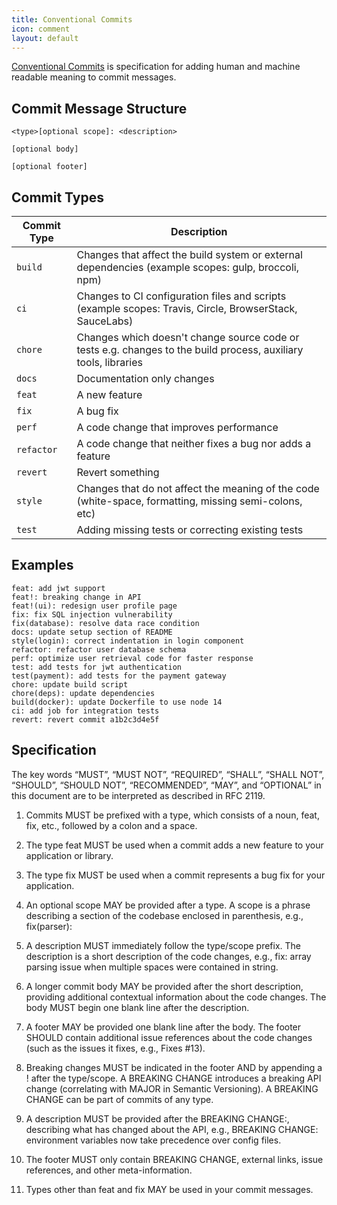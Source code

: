 ```yaml
---
title: Conventional Commits
icon: comment
layout: default
---
```


[Conventional Commits](https://www.conventionalcommits.org/) is specification for adding human and machine readable meaning to commit messages.

## Commit Message Structure

```
<type>[optional scope]: <description>

[optional body]

[optional footer]
```

## Commit Types

| Commit Type | Description                                                                                                     |
|-------------|-----------------------------------------------------------------------------------------------------------------|
| `build`     | Changes that affect the build system or external dependencies (example scopes: gulp, broccoli, npm)             |
| `ci`        | Changes to CI configuration files and scripts (example scopes: Travis, Circle, BrowserStack, SauceLabs)         |
| `chore`     | Changes which doesn't change source code or tests e.g. changes to the build process, auxiliary tools, libraries |
| `docs`      | Documentation only changes                                                                                      |
| `feat`      | A new feature                                                                                                   |
| `fix`       | A bug fix                                                                                                       |
| `perf`      | A code change that improves performance                                                                         |
| `refactor`  | A code change that neither fixes a bug nor adds a feature                                                       |
| `revert`    | Revert something                                                                                                |
| `style`     | Changes that do not affect the meaning of the code (white-space, formatting, missing semi-colons, etc)          |
| `test`      | Adding missing tests or correcting existing tests                                                               |

## Examples

```text
feat: add jwt support
feat!: breaking change in API
feat!(ui): redesign user profile page
fix: fix SQL injection vulnerability
fix(database): resolve data race condition
docs: update setup section of README
style(login): correct indentation in login component
refactor: refactor user database schema
perf: optimize user retrieval code for faster response
test: add tests for jwt authentication
test(payment): add tests for the payment gateway
chore: update build script
chore(deps): update dependencies
build(docker): update Dockerfile to use node 14
ci: add job for integration tests
revert: revert commit a1b2c3d4e5f
```

## Specification

The key words “MUST”, “MUST NOT”, “REQUIRED”, “SHALL”, “SHALL NOT”, “SHOULD”, “SHOULD NOT”, “RECOMMENDED”, “MAY”, and “OPTIONAL” in this document are to be interpreted as described in RFC 2119.

1. Commits MUST be prefixed with a type, which consists of a noun, feat, fix, etc., followed by a colon and a space.

2. The type feat MUST be used when a commit adds a new feature to your application or library.

3. The type fix MUST be used when a commit represents a bug fix for your application.

4. An optional scope MAY be provided after a type. A scope is a phrase describing a section of the codebase enclosed in parenthesis, e.g., fix(parser):

5. A description MUST immediately follow the type/scope prefix. The description is a short description of the code changes, e.g., fix: array parsing issue when multiple spaces were contained in string.

6. A longer commit body MAY be provided after the short description, providing additional contextual information about the code changes. The body MUST begin one blank line after the description.

7. A footer MAY be provided one blank line after the body. The footer SHOULD contain additional issue references about the code changes (such as the issues it fixes, e.g., Fixes #13).

8. Breaking changes MUST be indicated in the footer AND by appending a ! after the type/scope. A BREAKING CHANGE introduces a breaking API change (correlating with MAJOR in Semantic Versioning). A BREAKING CHANGE can be part of commits of any type.

9. A description MUST be provided after the BREAKING CHANGE:, describing what has changed about the API, e.g., BREAKING CHANGE: environment variables now take precedence over config files.

10. The footer MUST only contain BREAKING CHANGE, external links, issue references, and other meta-information.

11. Types other than feat and fix MAY be used in your commit messages.
